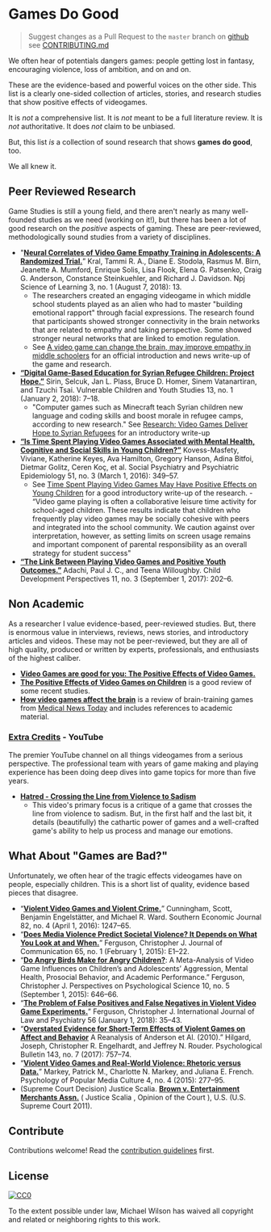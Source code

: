 # Games Do Good
> Suggest changes as a Pull Request to the `master` branch on [github](https://github.com/electricjones/games-do-good-list) see [CONTRIBUTING.md](https://github.com/electricjones/games-do-good-list/blob/master/LICENSE)

We often hear of potentials dangers games: people getting lost in fantasy, encouraging violence, loss of ambition, and on and on.

These are the evidence-based and powerful voices on the other side.
This list is a clearly one-sided collection of articles, stories, and research studies that show positive effects of videogames.

It is *not* a comprehensive list. It is *not* meant to be a full literature review. It is *not* authoritative. It does *not* claim to be unbiased.

But, this list *is* a collection of sound research that shows **games do good**, too.

We all knew it.

## Peer Reviewed Research
Game Studies is still a young field, and there aren't nearly as many well-founded studies as we need (working on it!), but there has been a lot of good research on the *positive* aspects of gaming.
These are peer-reviewed, methodologically sound studies from a variety of disciplines.

- "**[Neural Correlates of Video Game Empathy Training in Adolescents: A Randomized Trial.](https://doi.org/10/gd4tx4)**” Kral, Tammi R. A., Diane E. Stodola, Rasmus M. Birn, Jeanette A. Mumford, Enrique Solis, Lisa Flook, Elena G. Patsenko, Craig G. Anderson, Constance Steinkuehler, and Richard J. Davidson. Npj Science of Learning 3, no. 1 (August 7, 2018): 13.
    - The researchers created an engaging videogame in which middle school students played as an alien who had to master "building emotional rapport" through facial expressions. 
    The research found that participants showed stronger connectivity in the brain networks that are related to empathy and taking perspective. 
    Some showed stronger neural networks that are linked to emotion regulation.
    - See [A video game can change the brain, may improve empathy in middle schoolers](https://news.wisc.edu/a-video-game-can-change-the-brain-may-improve-empathy-in-middle-schoolers/) for an official introduction and news write-up of the game and research.
- **[“Digital Game-Based Education for Syrian Refugee Children: Project Hope.”](https://doi.org/10/gd4t58)** Sirin, Selcuk, Jan L. Plass, Bruce D. Homer, Sinem Vatanartiran, and Tzuchi Tsai. Vulnerable Children and Youth Studies 13, no. 1 (January 2, 2018): 7–18.
    - "Computer games such as Minecraft teach Syrian children new language and coding skills and boost morale in refugee camps, according to new research." See [Research: Video Games Deliver Hope to Syrian Refugees](https://www.voanews.com/a/video-games-deliver-hope-syrian-refugees-research/3892587.html) for an introductory write-up
- **[“Is Time Spent Playing Video Games Associated with Mental Health, Cognitive and Social Skills in Young Children?”](https://doi.org/10/f8f32q)** Kovess-Masfety, Viviane, Katherine Keyes, Ava Hamilton, Gregory Hanson, Adina Bitfoi, Dietmar Golitz, Ceren Koç, et al. Social Psychiatry and Psychiatric Epidemiology 51, no. 3 (March 1, 2016): 349–57.
    - See [Time Spent Playing Video Games May Have Positive Effects on Young Children](https://www.mailman.columbia.edu/public-health-now/news/time-spent-playing-video-games-may-have-positive-effects-young-children) for a good introductory write-up of the research.     - “Video game playing is often a collaborative leisure time activity for school-aged children. These results indicate that children who frequently play video games may be socially cohesive with peers and integrated into the school community.  We caution against over interpretation, however, as setting limits on screen usage remains and important component of parental responsibility as an overall strategy for student success"
- **[“The Link Between Playing Video Games and Positive Youth Outcomes.”](https://doi.org/10/gcp82d)** Adachi, Paul J. C., and Teena Willoughby. Child Development Perspectives 11, no. 3 (September 1, 2017): 202–6.


## Non Academic
As a researcher I value evidence-based, peer-reviewed studies.
But, there is enormous value in interviews, reviews, news stories, and introductory articles and videos.
These may not be peer-reviewed, but they are all of high quality, produced or written by experts, professionals, and enthusiasts of the highest caliber.

- **[Video Games are good for you: The Positive Effects of Video Games.](https://venturebeat.com/community/2012/10/04/video-games-are-good-for-you-the-positive-effects-of-video-games/)**
- **[The Positive Effects of Video Games on Children](https://www.nerdmuch.com/games/148946/positive-effects-video-games-children/)** is a good review of some recent studies.
- **[How video games affect the brain](https://www.medicalnewstoday.com/articles/318345.php)** is a review of brain-training games from [Medical News Today](http://www.medicalnewstoday.com) and includes references to academic material.

### [Extra Credits](https://www.youtube.com/channel/UCCODtTcd5M1JavPCOr_Uydg) - YouTube
The premier YouTube channel on all things videogames from a serious perspective. 
The professional team with years of game making and playing experience has been doing deep dives into game topics for more than five years.

- **[Hatred - Crossing the Line from Violence to Sadism](https://www.youtube.com/watch?v=s6xQlnzffRg)**
    - This video's primary focus is a critique of a game that crosses the line from violence to sadism. 
    But, in the first half and the last bit, it details (beautifully) the cathartic power of games and a well-crafted game's ability to help us process and manage our emotions.

## What About "Games are Bad?"
Unfortunately, we often hear of the tragic effects videogames have on people, especially children.
This is a short list of quality, evidence based pieces that disagree.

- “**[Violent Video Games and Violent Crime.](https://doi.org/10/f8k657)**” Cunningham, Scott, Benjamin Engelstätter, and Michael R. Ward. Southern Economic Journal 82, no. 4 (April 1, 2016): 1247–65.
- “**[Does Media Violence Predict Societal Violence? It Depends on What You Look at and When.](https://doi.org/10/f63hzz)**” Ferguson, Christopher J. Journal of Communication 65, no. 1 (February 1, 2015): E1–22.
- “**[Do Angry Birds Make for Angry Children?](https://doi.org/10/f7r662)**: A Meta-Analysis of Video Game Influences on Children’s and Adolescents’ Aggression, Mental Health, Prosocial Behavior, and Academic Performance.” Ferguson, Christopher J. Perspectives on Psychological Science 10, no. 5 (September 1, 2015): 646–66.
- “**[The Problem of False Positives and False Negatives in Violent Video Game Experiments.](https://doi.org/10/gd4txv)**” Ferguson, Christopher J. International Journal of Law and Psychiatry 56 (January 1, 2018): 35–43.
- “**[Overstated Evidence for Short-Term Effects of Violent Games on Affect and Behavior](https://doi.org/10/gbk2db)** A Reanalysis of Anderson et Al. (2010).” Hilgard, Joseph, Christopher R. Engelhardt, and Jeffrey N. Rouder. Psychological Bulletin 143, no. 7 (2017): 757–74.
- “**[Violent Video Games and Real-World Violence: Rhetoric versus Data.](https://doi.org/10/gd4txx)**” Markey, Patrick M., Charlotte N. Markey, and Juliana E. French. Psychology of Popular Media Culture 4, no. 4 (2015): 277–95.
- (Supreme Court Decision) Justice Scalia. **[Brown v. Entertainment Merchants Assn.](https://en.wikipedia.org/wiki/Brown_v._Entertainment_Merchants_Ass%27n)** ( Justice Scalia , Opinion of the Court ), U.S. (U.S. Supreme Court 2011).

## Contribute
Contributions welcome! Read the [contribution guidelines](contributing.md) first.

## License
[![CC0](http://mirrors.creativecommons.org/presskit/buttons/88x31/svg/cc-zero.svg)](http://creativecommons.org/publicdomain/zero/1.0)

To the extent possible under law, Michael Wilson has waived all copyright and
related or neighboring rights to this work.